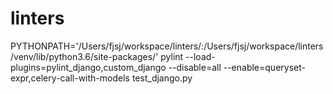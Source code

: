 # linters

PYTHONPATH='/Users/fjsj/workspace/linters/:/Users/fjsj/workspace/linters/venv/lib/python3.6/site-packages/' pylint --load-plugins=pylint_django,custom_django --disable=all --enable=queryset-expr,celery-call-with-models test_django.py
